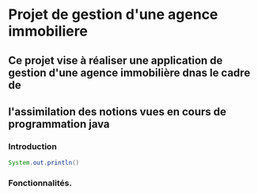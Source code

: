 # Projet de gestion d'une agence immobiliere

## Ce projet vise à réaliser une application de gestion d'une agence immobilière dnas le cadre de
## l'assimilation des notions vues en cours de programmation java

### Introduction
 ```java
 System.out.println()
 ```


### Fonctionnalités.
